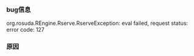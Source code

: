 ### bug信息

org.rosuda.REngine.Rserve.RserveException: eval failed, request status: error code: 127

### 原因

